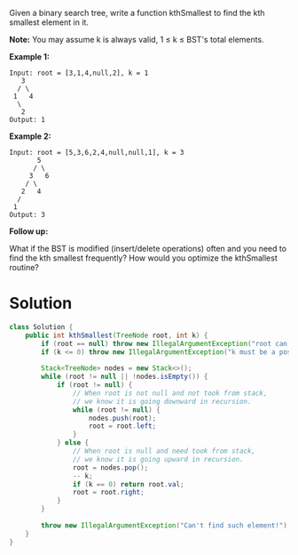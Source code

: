 Given a binary search tree, write a function kthSmallest to find the kth smallest element in it.

__Note:__
You may assume k is always valid, 1 ≤ k ≤ BST's total elements.

__Example 1:__

```
Input: root = [3,1,4,null,2], k = 1
   3
  / \
 1   4
  \
   2
Output: 1
```

__Example 2:__

```
Input: root = [5,3,6,2,4,null,null,1], k = 3
       5
      / \
     3   6
    / \
   2   4
  /
 1
Output: 3
```

__Follow up:__

What if the BST is modified (insert/delete operations) often and you need to find the kth smallest frequently? How would you optimize the kthSmallest routine?

# Solution

```java
class Solution {
    public int kthSmallest(TreeNode root, int k) {
        if (root == null) throw new IllegalArgumentException("root can't be null!");
        if (k <= 0) throw new IllegalArgumentException("k must be a positive number!");
        
        Stack<TreeNode> nodes = new Stack<>();
        while (root != null || !nodes.isEmpty()) {
            if (root != null) {
                // When root is not null and not took from stack,
                // we know it is going downward in recursion.
                while (root != null) {
                    nodes.push(root);
                    root = root.left;
                }
            } else {
                // When root is null and need took from stack,
                // we know it is going upward in recursion.
                root = nodes.pop();
                -- k;
                if (k == 0) return root.val;
                root = root.right;
            }
        }
        
        throw new IllegalArgumentException("Can't find such element!");
    }
}
```

